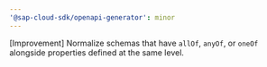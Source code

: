 ```yaml
---
'@sap-cloud-sdk/openapi-generator': minor
---
```


[Improvement] Normalize schemas that have `allOf`, `anyOf`, or `oneOf` alongside properties defined at the same level.
